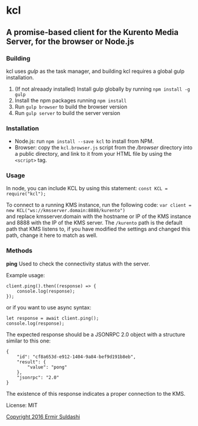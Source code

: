 # kcl

## A promise-based client for the Kurento Media Server, for the browser or Node.js

### Building

kcl uses _gulp_ as the task manager, and building kcl requires a global gulp installation.

1. (If not alreaady installed) Install gulp globally by running `npm install -g gulp`
2. Install the npm packages running `npm install`
3. Run `gulp browser` to build the browser version
4. Run `gulp server` to build the server version

### Installation

* Node.js: run `npm install --save kcl` to install from NPM.
* Browser: copy the `kcl.browser.js` script from the _/browser_ directory into a public directory, and link to it from your HTML file by using the `<script>` tag.

### Usage

In node, you can include KCL by using this statement: `const KCL = require("kcl");`

To connect to a running KMS instance, run the following code:
`var client = new KCL("ws://kmsserver.domain:8888/kurento")`  
and replace kmsserver.domain with the hostname or IP of the KMS instance and 8888 with the IP of the KMS server. The `/kurento` path is the default path that KMS listens to, if you have modified the settings and changed this path, change it here to match as well.

### Methods

**ping** 
Used to check the connectivity status with the server.  

Example usage:  
```
client.ping().then((response) => {
	console.log(response);
});
```

or if you want to use async syntax:

```
let response = await client.ping();
console.log(response);
```

The expected response should be a JSONRPC 2.0 object with a structure similar to this one:
```
{
    "id": "cf8a653d-e912-1404-9a84-bef9d191b8eb",
    "result": {
        "value": "pong"
    },
    "jsonrpc": "2.0"
}
```

The existence of this response indicates a proper connection to the KMS.


License: MIT

[Copyright 2016 Ermir Suldashi](https://suldashi.com)